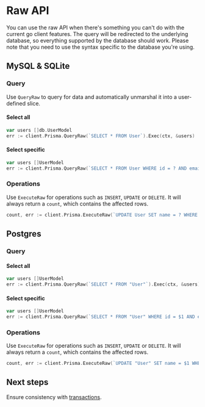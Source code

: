 # Raw API

You can use the raw API when there's something you can't do with the current go client features. The query will be
redirected to the underlying database, so everything supported by the database should work. Please note that you need to
use the syntax specific to the database you're using.

## MySQL & SQLite

### Query

Use `QueryRaw` to query for data and automatically unmarshal it into a user-defined slice.

#### Select all

```go
var users []db.UserModel
err := client.Prisma.QueryRaw(`SELECT * FROM User`).Exec(ctx, &users)
```

#### Select specific

```go
var users []UserModel
err := client.Prisma.QueryRaw(`SELECT * FROM User WHERE id = ? AND email = ?`, "123abc", "prisma@example.com").Exec(ctx, &users)
```

### Operations

Use `ExecuteRaw` for operations such as `INSERT`, `UPDATE` or `DELETE`. It will always return a `count`, which contains the affected rows.

```go
count, err := client.Prisma.ExecuteRaw(`UPDATE User SET name = ? WHERE id = ?`, "John", "123").Exec(ctx)
```

## Postgres

### Query

#### Select all

```go
var users []UserModel
err := client.Prisma.QueryRaw(`SELECT * FROM "User"`).Exec(ctx, &users)
```

#### Select specific

```go
var users []UserModel
err := client.Prisma.QueryRaw(`SELECT * FROM "User" WHERE id = $1 AND email = $2`, "id2", "email2").Exec(ctx, &users)
```

### Operations

Use `ExecuteRaw` for operations such as `INSERT`, `UPDATE` or `DELETE`. It will always return a `count`, which contains the affected rows.

```go
count, err := client.Prisma.ExecuteRaw(`UPDATE "User" SET name = $1 WHERE id = $2`, "John", "123").Exec(ctx)
```

## Next steps

Ensure consistency with [transactions](12-transactions.md).
